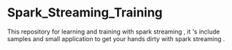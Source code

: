 # Spark_Streaming_Training
This repository for learning and training with spark streaming , it 's include samples and small application to get your hands dirty with spark streaming .
